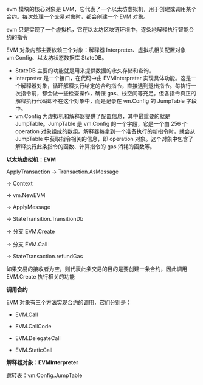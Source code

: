 evm 模块的核心对象是 EVM，它代表了一个以太坊虚拟机，用于创建或调用某个合约。每次处理一个交易对象时，都会创建一个 EVM 对象。

evm 只是实现了一个虚拟机，它在以太坊区块链环境中，逐条地解释执行智能合约的指令

EVM 对象内部主要依赖三个对象：解释器 Interpreter、虚拟机相关配置对象 vm.Config、以太坊状态数据库 StateDB。

* StateDB 主要的功能就是用来提供数据的永久存储和查询。
* Interpreter 是一个接口，在代码中由 EVMInterpreter 实现具体功能。这是一个解释器对象，循环解释执行给定的合约指令，直接遇到退出指令。每执行一次指令前，都会做一些检查操作，确保 gas、栈空间等充足。但各指令真正的解释执行代码却不在这个对象中，而是记录在 vm.Config 的 JumpTable 字段中。
* vm.Config 为虚拟机和解释器提供了配置信息，其中最重要的就是 JumpTable。JumpTable 是 vm.Config 的一个字段，它是一个由 256 个 operation 对象组成的数组。解释器每拿到一个准备执行的新指令时，就会从 JumpTable 中获取指令相关的信息，即 operation 对象。这个对象中包含了解释执行此条指令的函数、计算指令的 gas 消耗的函数等。

**以太坊虚拟机：EVM**

ApplyTransaction -&gt; Transaction.AsMessage

-&gt; Context

-&gt; vm.NewEVM

-&gt; ApplyMessage

-&gt; StateTransition.TransitionDb

-&gt; 分支 EVM.Create

-&gt; 分支 EVM.Call

-&gt; StateTransaction.refundGas

如果交易的接收者为空，则代表此条交易的目的是要创建一条合约，因此调用 EVM.Create 执行相关的功能

**调用合约**

EVM 对象有三个方法实现合约的调用，它们分别是：



* EVM.Call

* EVM.CallCode

* EVM.DelegateCall

* EVM.StaticCall

**解释器对象：EVMInterpreter**

跳转表：vm.Config.JumpTable





